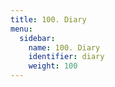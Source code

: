 ```yaml
---
title: 100. Diary
menu:
  sidebar:
    name: 100. Diary
    identifier: diary
    weight: 100
---
```

